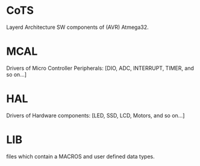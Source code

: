# CoTS
Layerd Architecture SW components of (AVR) Atmega32.
# MCAL
Drivers of Micro Controller Peripherals:
    [DIO, ADC, INTERRUPT, TIMER, and so on...]
# HAL
Drivers of Hardware components:
    [LED, SSD, LCD, Motors, and so on...]
# LIB
files which contain a MACROS and user defined data types.
  

